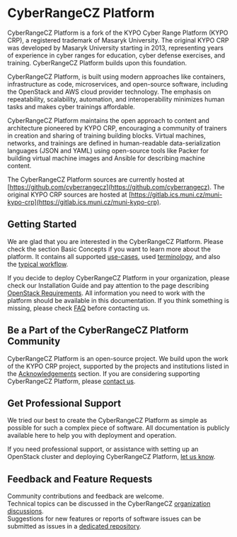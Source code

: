 # CyberRangeCZ Platform

CyberRangeCZ Platform is a fork of the KYPO Cyber Range Platform (KYPO CRP), a registered trademark of Masaryk University.  The original KYPO CRP was developed by Masaryk University starting in 2013, representing years of experience in cyber ranges for education, cyber defense exercises, and training.  CyberRangeCZ Platform builds upon this foundation.

CyberRangeCZ Platform, is built using modern approaches like containers, infrastructure as code, microservices, and open-source software, including the OpenStack and AWS cloud provider technology.  The emphasis on repeatability, scalability, automation, and interoperability minimizes human tasks and makes cyber trainings affordable.

CyberRangeCZ Platform maintains the open approach to content and architecture pioneered by KYPO CRP, encouraging a community of trainers in creation and sharing of training building blocks.  Virtual machines, networks, and trainings are defined in human-readable data-serialization languages (JSON and YAML) using open-source tools like Packer for building virtual machine images and Ansible for describing machine content.

The CyberRangeCZ Platform sources are currently hosted at [https://github.com/cyberrangecz](https://github.com/cyberrangecz). The original KYPO CRP sources are hosted at [https://gitlab.ics.muni.cz/muni-kypo-crp](https://gitlab.ics.muni.cz/muni-kypo-crp).

## Getting Started

We are glad that you are interested in the CyberRangeCZ Platform.  Please check the section Basic Concepts if you want to learn more about the platform.  It contains all supported [use-cases](./basic-concepts/use-cases.md), used [terminology](./basic-concepts/terminology.md), and also the [typical workflow](./basic-concepts/typical-training-workflow/overview.md).

If you decide to deploy CyberRangeCZ Platform in your organization, please check our Installation Guide and pay attention to the page describing [OpenStack Requirements](./installation-guide/openstack-requirements.md). All information you need to work with the platform should be available in this documentation. If you think something is missing, please check [FAQ](./faq.md) before contacting us.

## Be a Part of the CyberRangeCZ Platform Community

CyberRangeCZ Platform is an open-source project. We build upon the work of the KYPO CRP project, supported by the projects and institutions listed in the [Acknowledgements](./acknowledgements.md) section. If you are considering supporting CyberRangeCZ Platform, please [contact us](https://www.cyberrange.cz/contact/).

## Get Professional Support

We tried our best to create the CyberRangeCZ Platform as simple as possible for such a complex piece of software.  All documentation is publicly available here to help you with deployment and operation.

If you need professional support, or assistance with setting up an OpenStack cluster and deploying CyberRangeCZ Platform, [let us know](https://www.cyberrange.cz/contact/).

## Feedback and Feature Requests

Community contributions and feedback are welcome.  
Technical topics can be discussed in the CyberRangeCZ [organization discussions](https://github.com/orgs/cyberrangecz/discussions).  
Suggestions for new features or reports of software issues can be submitted as issues in a [dedicated repository](https://github.com/cyberrangecz/issues/issues).
